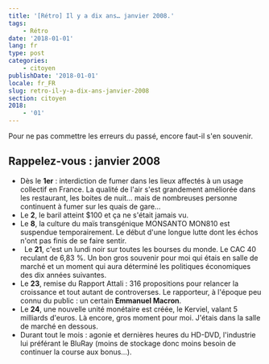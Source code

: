 ```yaml
---
title: '[Rétro] Il y a dix ans… janvier 2008.'
tags:
    - Rétro
date: '2018-01-01'
lang: fr
type: post
categories:
    - citoyen
publishDate: '2018-01-01'
locale: fr_FR
slug: retro-il-y-a-dix-ans-janvier-2008
section: citoyen
2018:
    - '01'
---
```


Pour ne pas commettre les erreurs du passé, encore faut-il s'en souvenir.

<!--more-->

## Rappelez-vous : janvier 2008

*   Dès le **1er** : interdiction de fumer dans les lieux affectés à un usage collectif en France. La qualité de l'air s'est grandement améliorée dans les restaurant, les boites de nuit… mais de nombreuses personne continuent à fumer sur les quais de gare…
*   Le **2**, le baril atteint $100 et ça ne s'était jamais vu.
*   Le **8**, la culture du maïs transgénique MONSANTO MON810 est suspendue temporairement. Le début d'une longue lutte dont les échos n'ont pas finis de se faire sentir.
*   Le **21**, c'est un lundi noir sur toutes les bourses du monde. Le CAC 40 reculant de 6,83 %. Un bon gros souvenir pour moi qui étais en salle de marché et un moment qui aura déterminé les politiques économiques des dix années suivantes.
*   Le **23**, remise du Rapport Attali : 316 propositions pour relancer la croissance et tout autant de controverses. Le rapporteur, à l'époque peu connu du public : un certain **Emmanuel Macron**.
*   Le **24**, une nouvelle unité monétaire est créée, le Kerviel, valant 5 milliards d'euros. Là encore, gros moment pour moi. J'étais dans la salle de marché en dessous.
*   Durant tout le mois : agonie et dernières heures du HD-DVD, l'industrie lui préférant le BluRay (moins de stockage donc moins besoin de continuer la course aux bonus…).
